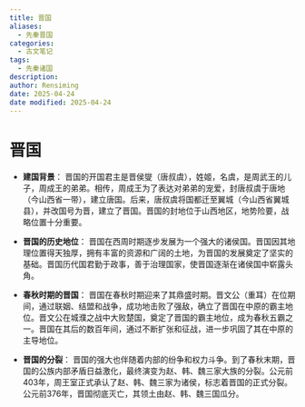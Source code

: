 ```yaml
---
title: 晋国
aliases:
  - 先秦晋国
categories:
  - 古文笔记
tags:
  - 先秦诸国
description: 
author: Rensiming
date: 2025-04-24
date modified: 2025-04-24
---
```


# 晋国
- **建国背景**： 晋国的开国君主是晋侯燮（唐叔虞），姓姬，名虞，是周武王的儿子，周成王的弟弟。相传，周成王为了表达对弟弟的宠爱，封唐叔虞于唐地（今山西省一带），建立唐国。后来，唐叔虞将国都迁至翼城（今山西省翼城县），并改国号为晋，建立了晋国。晋国的封地位于山西地区，地势险要，战略位置十分重要。
    
- **晋国的历史地位**： 晋国在西周时期逐步发展为一个强大的诸侯国。晋国因其地理位置得天独厚，拥有丰富的资源和广阔的土地，为晋国的发展奠定了坚实的基础。晋国历代国君勤于政事，善于治理国家，使晋国逐渐在诸侯国中崭露头角。
    
- **春秋时期的晋国**： 晋国在春秋时期迎来了其鼎盛时期。晋文公（重耳）在位期间，通过联姻、结盟和战争，成功地击败了强敌，确立了晋国在中原的霸主地位。晋文公在城濮之战中大败楚国，奠定了晋国的霸主地位，成为春秋五霸之一。晋国在其后的数百年间，通过不断扩张和征战，进一步巩固了其在中原的主导地位。
    
- **晋国的分裂**： 晋国的强大也伴随着内部的纷争和权力斗争。到了春秋末期，晋国的公族内部矛盾日益激化，最终演变为赵、韩、魏三家大族的分裂。公元前403年，周王室正式承认了赵、韩、魏三家为诸侯，标志着晋国的正式分裂。公元前376年，晋国彻底灭亡，其领土由赵、韩、魏三国瓜分。

